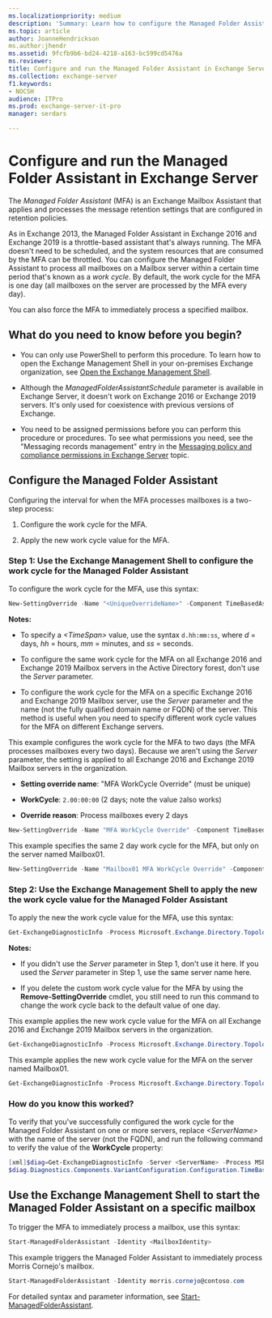 ```yaml
---
ms.localizationpriority: medium
description: 'Summary: Learn how to configure the Managed Folder Assistant in Exchange Server 2016 and Exchange Server 2019.'
ms.topic: article
author: JoanneHendrickson
ms.author:jhendr
ms.assetid: 9fcfb9b6-bd24-4218-a163-bc599cd5476a
ms.reviewer:
title: Configure and run the Managed Folder Assistant in Exchange Server
ms.collection: exchange-server
f1.keywords:
- NOCSH
audience: ITPro
ms.prod: exchange-server-it-pro
manager: serdars

---
```


# Configure and run the Managed Folder Assistant in Exchange Server

The *Managed Folder Assistant* (MFA) is an Exchange Mailbox Assistant that applies and processes the message retention settings that are configured in retention policies.

As in Exchange 2013, the Managed Folder Assistant in Exchange 2016 and Exchange 2019 is a throttle-based assistant that's always running. The MFA doesn't need to be scheduled, and the system resources that are consumed by the MFA can be throttled. You can configure the Managed Folder Assistant to process all mailboxes on a Mailbox server within a certain time period that's known as a *work cycle*. By default, the work cycle for the MFA is one day (all mailboxes on the server are processed by the MFA every day).

You can also force the MFA to immediately process a specified mailbox.

## What do you need to know before you begin?

- You can only use PowerShell to perform this procedure. To learn how to open the Exchange Management Shell in your on-premises Exchange organization, see [Open the Exchange Management Shell](/powershell/exchange/open-the-exchange-management-shell).

- Although the _ManagedFolderAssistantSchedule_ parameter is available in Exchange Server, it doesn't work on Exchange 2016 or Exchange 2019 servers. It's only used for coexistence with previous versions of Exchange.

- You need to be assigned permissions before you can perform this procedure or procedures. To see what permissions you need, see the "Messaging records management" entry in the [Messaging policy and compliance permissions in Exchange Server](../../permissions/feature-permissions/policy-and-compliance-permissions.md) topic.

## Configure the Managed Folder Assistant

Configuring the interval for when the MFA processes mailboxes is a two-step process:

1. Configure the work cycle for the MFA.

2. Apply the new work cycle value for the MFA.

### Step 1: Use the Exchange Management Shell to configure the work cycle for the Managed Folder Assistant

To configure the work cycle for the MFA, use this syntax:

```PowerShell
New-SettingOverride -Name "<UniqueOverrideName>" -Component TimeBasedAssistants -Section ELCAssistant -Parameters @("WorkCycle=<Timespan>") -Reason "<DescriptiveReason>" [-Server <ServerName>]
```

 **Notes:**

- To specify a _\<TimeSpan\>_ value, use the syntax `d.hh:mm:ss`, where _d_ = days, _hh_ = hours, _mm_ = minutes, and _ss_ = seconds.

- To configure the same work cycle for the MFA on all Exchange 2016 and Exchange 2019 Mailbox servers in the Active Directory forest, don't use the _Server_ parameter.

- To configure the work cycle for the MFA on a specific Exchange 2016 and Exchange 2019 Mailbox server, use the _Server_ parameter and the name (not the fully qualified domain name or FQDN) of the server. This method is useful when you need to specify different work cycle values for the MFA on different Exchange servers.

This example configures the work cycle for the MFA to two days (the MFA processes mailboxes every two days). Because we aren't using the _Server_ parameter, the setting is applied to all Exchange 2016 and Exchange 2019 Mailbox servers in the organization.

- **Setting override name**: "MFA WorkCycle Override" (must be unique)

- **WorkCycle**: `2.00:00:00` (2 days; note the value `2`also works)

- **Override reason**: Process mailboxes every 2 days

```PowerShell
New-SettingOverride -Name "MFA WorkCycle Override" -Component TimeBasedAssistants -Section ELCAssistant -Parameters @("WorkCycle=2.00:00:00") -Reason "Process mailboxes every 2 days"
```

This example specifies the same 2 day work cycle for the MFA, but only on the server named Mailbox01.

```PowerShell
New-SettingOverride -Name "Mailbox01 MFA WorkCycle Override" -Component TimeBasedAssistants -Section ELCAssistant -Parameters @("WorkCycle=2.00:00:00") -Reason "Process mailboxes every 2 days" -Server Mailbox01
```

### Step 2: Use the Exchange Management Shell to apply the new the work cycle value for the Managed Folder Assistant

To apply the new the work cycle value for the MFA, use this syntax:

```PowerShell
Get-ExchangeDiagnosticInfo -Process Microsoft.Exchange.Directory.TopologyService -Component VariantConfiguration -Argument Refresh [-Server <ServerName>]
```

 **Notes:**

- If you didn't use the _Server_ parameter in Step 1, don't use it here. If you used the _Server_ parameter in Step 1, use the same server name here.

- If you delete the custom work cycle value for the MFA by using the **Remove-SettingOverride** cmdlet, you still need to run this command to change the work cycle back to the default value of one day.

This example applies the new work cycle value for the MFA on all Exchange 2016 and Exchange 2019 Mailbox servers in the organization.

```PowerShell
Get-ExchangeDiagnosticInfo -Process Microsoft.Exchange.Directory.TopologyService -Component VariantConfiguration -Argument Refresh
```

This example applies the new work cycle value for the MFA on the server named Mailbox01.

```PowerShell
Get-ExchangeDiagnosticInfo -Process Microsoft.Exchange.Directory.TopologyService -Component VariantConfiguration -Argument Refresh -Server Mailbox01
```

### How do you know this worked?

To verify that you've successfully configured the work cycle for the Managed Folder Assistant on one or more servers, replace _\<ServerName\>_ with the name of the server (not the FQDN), and run the following command to verify the value of the **WorkCycle** property:

```PowerShell
[xml]$diag=Get-ExchangeDiagnosticInfo -Server <ServerName> -Process MSExchangeMailboxAssistants -Component VariantConfiguration -Argument "Config,Component=TimeBasedAssistants"
$diag.Diagnostics.Components.VariantConfiguration.Configuration.TimeBasedAssistants.ElcAssistant
```

## Use the Exchange Management Shell to start the Managed Folder Assistant on a specific mailbox

To trigger the MFA to immediately process a mailbox, use this syntax:

```PowerShell
Start-ManagedFolderAssistant -Identity <MailboxIdentity>
```

This example triggers the Managed Folder Assistant to immediately process Morris Cornejo's mailbox.

```PowerShell
Start-ManagedFolderAssistant -Identity morris.cornejo@contoso.com
```

For detailed syntax and parameter information, see [Start-ManagedFolderAssistant](/powershell/module/exchange/start-managedfolderassistant).